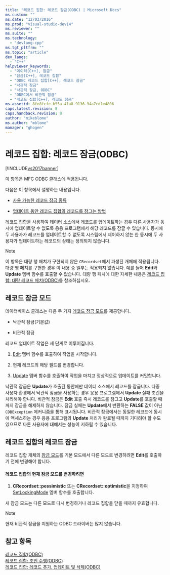 ```yaml
---
title: "레코드 집합: 레코드 잠금(ODBC) | Microsoft Docs"
ms.custom: ""
ms.date: "12/03/2016"
ms.prod: "visual-studio-dev14"
ms.reviewer: ""
ms.suite: ""
ms.technology: 
  - "devlang-cpp"
ms.tgt_pltfrm: ""
ms.topic: "article"
dev_langs: 
  - "C++"
helpviewer_keywords: 
  - "데이터[C++], 잠금"
  - "잠금[C++], 레코드 집합"
  - "ODBC 레코드 집합[C++], 레코드 잠금"
  - "낙관적 잠금"
  - "낙관적 잠금, ODBC"
  - "ODBC에서 비관적 잠금"
  - "레코드 집합[C++], 레코드 잠금"
ms.assetid: 8fe8fcfe-b55a-41a8-9136-94a7cd1e4806
caps.latest.revision: 8
caps.handback.revision: 8
author: "mikeblome"
ms.author: "mblome"
manager: "ghogen"
---
```

# 레코드 집합: 레코드 잠금(ODBC)
[!INCLUDE[vs2017banner](../../assembler/inline/includes/vs2017banner.md)]

이 항목은 MFC ODBC 클래스에 적용됩니다.  
  
 다음은 이 항목에서 설명하는 내용입니다.  
  
-   [사용 가능한 레코드 잠금 종류](#_core_record.2d.locking_modes)  
  
-   [업데이트 동안 레코드 집합의 레코드를 잠그는 방법](#_core_locking_records_in_your_recordset)  
  
 레코드 집합을 사용하여 데이터 소스에서 레코드를 업데이트하는 경우 다른 사용자가 동시에 업데이트할 수 없도록 응용 프로그램에서 해당 레코드를 잠글 수 있습니다.  동시에 두 사용자가 레코드를 업데이트할 수 없도록 시스템에서 제어하지 않는 한 동시에 두 사용자가 업데이트하는 레코드의 상태는 정의되지 않습니다.  
  
> [!NOTE]
>  이 항목은 대량 행 페치가 구현되지 않은 `CRecordset`에서 파생된 개체에 적용됩니다.  대량 행 페치를 구현한 경우 이 내용 중 일부는 적용되지 않습니다.  예를 들어 **Edit**와 **Update** 멤버 함수를 호출할 수 없습니다.  대량 행 페치에 대한 자세한 내용은 [레코드 집합: 대량 레코드 페치\(ODBC\)](../../data/odbc/recordset-fetching-records-in-bulk-odbc.md)를 참조하십시오.  
  
##  <a name="_core_record.2d.locking_modes"></a> 레코드 잠금 모드  
 데이터베이스 클래스는 다음 두 가지 [레코드 잠금 모드](../Topic/CRecordset::SetLockingMode.md)를 제공합니다.  
  
-   낙관적 잠금\(기본값\)  
  
-   비관적 잠금  
  
 레코드 업데이트 작업은 세 단계로 이루어집니다.  
  
1.  [Edit](../Topic/CRecordset::Edit.md) 멤버 함수를 호출하여 작업을 시작합니다.  
  
2.  현재 레코드의 해당 필드를 변경합니다.  
  
3.  [Update](../Topic/CRecordset::Update.md) 멤버 함수를 호출하여 작업을 마치고 정상적으로 업데이트를 커밋합니다.  
  
 낙관적 잠금은 **Update**가 호출된 동안에만 데이터 소스에서 레코드를 잠급니다.  다중 사용자 환경에서 낙관적 잠금을 사용하는 경우 응용 프로그램에서 **Update** 실패 조건을 처리해야 합니다.  비관적 잠금은 **Edit** 호출 즉시 레코드를 잠그고 **Update**를 호출할 때까지 잠금을 해제하지 않습니다. 잠금 실패는 **Update**에서 반환하는 **FALSE** 값이 아닌 `CDBException` 메커니즘을 통해 표시됩니다.  비관적 잠금에서는 동일한 레코드에 동시에 액세스하는 경우 응용 프로그램의 **Update** 처리가 완료될 때까지 기다려야 할 수도 있으므로 다른 사용자에 대해서는 성능이 저하될 수 있습니다.  
  
##  <a name="_core_locking_records_in_your_recordset"></a> 레코드 집합의 레코드 잠금  
 레코드 집합 개체의 [잠금 모드](#_core_record.2d.locking_modes)를 기본 모드에서 다른 모드로 변경하려면 **Edit**를 호출하기 전에 변경해야 합니다.  
  
#### 레코드 집합의 현재 잠금 모드를 변경하려면  
  
1.  **CRecordset::pessimistic** 또는 **CRecordset::optimistic**을 지정하여 [SetLockingMode](../Topic/CRecordset::SetLockingMode.md) 멤버 함수를 호출합니다.  
  
 새 잠금 모드는 다른 모드로 다시 변경하거나 레코드 집합을 닫을 때까지 유효합니다.  
  
> [!NOTE]
>  현재 비관적 잠금을 지원하는 ODBC 드라이버는 많지 않습니다.  
  
## 참고 항목  
 [레코드 집합\(ODBC\)](../../data/odbc/recordset-odbc.md)   
 [레코드 집합: 조인 수행\(ODBC\)](../../data/odbc/recordset-performing-a-join-odbc.md)   
 [레코드 집합: 레코드 추가, 업데이트 및 삭제\(ODBC\)](../../data/odbc/recordset-adding-updating-and-deleting-records-odbc.md)